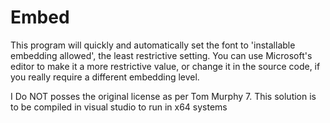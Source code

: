 # Embed
This program will quickly and automatically set the font to 'installable embedding allowed', the least restrictive setting. You can use Microsoft's editor to make it a more restrictive value, or change it in the source code, if you really require a different embedding level.


 I Do NOT posses the original license as per Tom Murphy 7. This solution is to be compiled in visual studio to run in x64 systems
